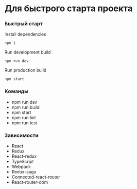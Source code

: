 # Для быстрого старта проекта

### Быстрый старт

Install dependencies

```
npm i
```

Run development build

```
npm run dev
```

Run production build

```
npm start
```

### Команды

- npm run dev
- npm run build
- npm start
- npm run lint
- npm run test

### Зависимости

- React
- Redux
- React-redux
- TypeScript
- Webpack
- Redux-saga
- Connected-react-router
- React-router-dom
